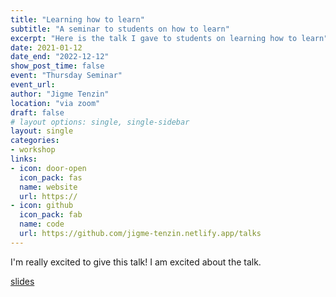 ```yaml
---
title: "Learning how to learn"
subtitle: "A seminar to students on how to learn"
excerpt: "Here is the talk I gave to students on learning how to learn"
date: 2021-01-12
date_end: "2022-12-12"
show_post_time: false
event: "Thursday Seminar"
event_url: 
author: "Jigme Tenzin"
location: "via zoom"
draft: false
# layout options: single, single-sidebar
layout: single
categories:
- workshop
links:
- icon: door-open
  icon_pack: fas
  name: website
  url: https://
- icon: github
  icon_pack: fab
  name: code
  url: https://github.com/jigme-tenzin.netlify.app/talks
---
```


I'm really excited to give this talk! I am excited about the talk.

[slides](slides/2022-how-to-learn/index.html#1)
